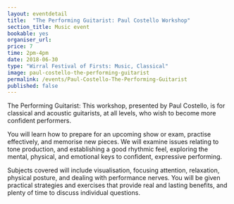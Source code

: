 ```yaml
---
layout: eventdetail
title:  "The Performing Guitarist: Paul Costello Workshop"
section_title: Music event
bookable: yes
organiser_url:
price: 7
time: 2pm-4pm
date: 2018-06-30
type: "Wirral Festival of Firsts: Music, Classical"
image: paul-costello-the-performing-guitarist
permalink: /events/Paul-Costello-The-Performing-Guitarist
published: false
---
```


The Performing Guitarist: This workshop, presented by Paul Costello, is for classical and acoustic guitarists, at all levels, who wish to become more confident performers.

You will learn how to prepare for an upcoming show or exam, practise effectively, and memorise new pieces. We will examine issues relating to tone production, and establishing a good rhythmic feel, exploring the mental, physical, and emotional keys to confident, expressive performing.

Subjects covered will include visualisation, focusing attention, relaxation, physical posture, and dealing with performance nerves. You will be given practical strategies and exercises that provide real and lasting benefits, and plenty of time to discuss individual questions.
